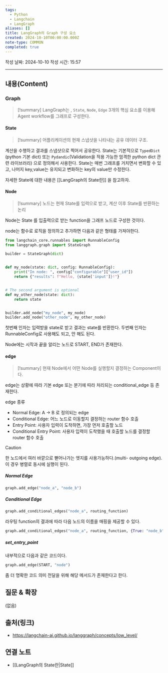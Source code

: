 ```yaml
---
tags:
  - Python
  - Langchain
  - LangGraph
aliases: []
title: LangGraph의 Graph 구성 요소
created: 2024-10-10T00:00:00.000Z
note-type: COMMON
completed: true
---
```

작성 날짜: 2024-10-10
작성 시간: 15:57


----
## 내용(Content)

### Graph

>[!summary]
> LangGraph는 , `State`, `Node`, `Edge` 3개의 핵심 요소를 이용해 Agent workflow를 그래프로 구성한다.

#### State

>[!summary]
>어플리케이션의 현재 스냅샷을 나타내는 공유 데이터 구조.

계산을 수행하고 결과를 스냅샷으로 찍어서 공유한다. 
State는 기본적으로 `TypedDict` (python 기본 dict) 또는 `Pydandic`(Validation을 적용 가능한 엄격한 python dict 관련 라이브러리) 으로 정의해서 사용한다.
State는 매번 그래프를 거치면서 변화할 수 있고, 나머지 key,value는 유지되고 변화하는 key의 value만 수정한다.

자세한 State에 대한 내용은 [[LangGraph의 State란]] 을 참고하자.

#### Node

>[!summary]
>노드는 현재 State를 입력으로 받고, 계산 이후 State를 반환하는 논리

Node는 State 를 입출력으로 받는 function을 그래프 노드로 구성한 것이다.

node는 함수로 로직을 정의하고 추가하면 다음과 같은 형태를 가져야한다.

```python
from langchain_core.runnables import RunnableConfig
from langgraph.graph import StateGraph

builder = StateGraph(dict)


def my_node(state: dict, config: RunnableConfig):
    print("In node: ", config["configurable"]["user_id"])
    return {"results": f"Hello, {state['input']}!"}


# The second argument is optional
def my_other_node(state: dict):
    return state


builder.add_node("my_node", my_node)
builder.add_node("other_node", my_other_node)
```

첫번째 인자는 입력받을 state로 받고 결과는 state를 반환한다. 두번째 인자는 RunnableConfig로 사용해도 되고, 안 해도 된다.

Node에는 시작과 끝을 알리는 노드로 START, END가 존재한다.

#### edge

>[!summary]
> 현재 Node에서 어떤 Node를 실행할지 결정하는 Component이다.

edge는 상황에 따라 기본 edge 또는 분기에 따라 처리되는 conditional_edge 등 존재한다.

edge 종류
- Normal Edge:  A -> B 로 정의되는 edge
- Conditional Edge: 어느 노드로 이동할지 결정하는 router 함수 호출
- Entry Point: 사용자 입력이 도착하면, 가장 먼저 호출할 노드
- Conditional Entry Point: 사용자 입력이 도착했을 때 호출할 노드를 결정할 router 함수 호출
>[!caution]
>한 노드에서 여러 바깥으로 뻗어나가는 엣지를 사용가능하다.(multi- outgoing edge). 이 경우 병렬로 동시에 실행이 된다.

##### Normal Edge

```python
graph.add_edge("node_a", "node_b")
```

##### Conditional Edge

```python
graph.add_conditional_edges("node_a", routing_function)
```

라우팅 function의 결과에 따라 다음 노드의 이름을 매핑을 제공할 수 있다.

```python
graph.add_conditional_edges("node_a", routing_function, {True: "node_b", False: "node_c"})
```

##### set_entry_point

내부적으로 다음과 같은 코드이다.

```python
graph.add_edge(START, "node")
```

좀 더 명확한 코드 의미 전달을 위해 해당 메서드가 존재한다고 한다.
## 질문 & 확장

(없음)

## 출처(링크)

- https://langchain-ai.github.io/langgraph/concepts/low_level/

## 연결 노트

- [[LangGraph의 State란|State]]









